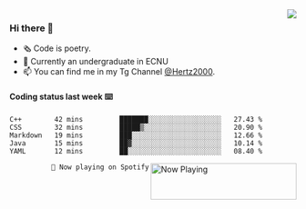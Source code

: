 <img  align="right" src="https://github-readme-stats.vercel.app/api?username=BillChen2K&show_icons=true&count_private=true&hide_title=true">

### Hi there 👋

- 🗞 Code is poetry.
- 🌱 Currently an undergraduate in ECNU
- 📫 You can find me in my Tg Channel [@Hertz2000](https://t.me/Hertz2000).

#### Coding status last week ⌨️

<!--START_SECTION:waka-->
```text
C++        42 mins         ███████░░░░░░░░░░░░░░░░░░   27.43 % 
CSS        32 mins         █████▒░░░░░░░░░░░░░░░░░░░   20.90 % 
Markdown   19 mins         ███░░░░░░░░░░░░░░░░░░░░░░   12.66 % 
Java       15 mins         ██▓░░░░░░░░░░░░░░░░░░░░░░   10.14 % 
YAML       12 mins         ██░░░░░░░░░░░░░░░░░░░░░░░   08.40 % 
```
<!--END_SECTION:waka-->


<div>
<a href="https://spotify-now-playing.billchen2k.vercel.app/now-playing?open">
   <img align="right" src="https://spotify-now-playing.billchen2k.vercel.app/now-playing" width="256" height="64" alt="Now Playing">
</a>
</div>

<div>
<p align="right"><code>🎵 Now playing on Spotify</code></p>
</div>

<!--
**BillChen2K/BillChen2K** is a ✨ _special_ ✨ repository because its `README.md` (this file) appears on your GitHub profile.

Here are some ideas to get you started:

- 🔭 I’m currently working on ...
- 🌱 I’m currently learning ...
- 👯 I’m looking to collaborate on ...
- 🤔 I’m looking for help with ...
- 💬 Ask me about ...
- 📫 How to reach me: ...
- 😄 Pronouns: ...
- ⚡ Fun fact: ...
-->
